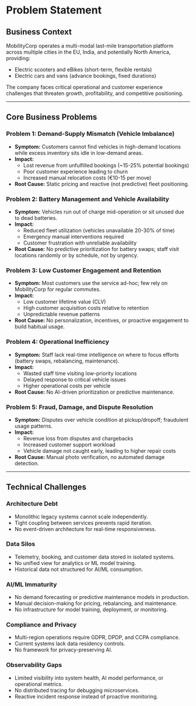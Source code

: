 # Problem Statement

## Business Context

MobilityCorp operates a multi-modal last-mile transportation platform across multiple cities in the EU, India, and potentially North America, providing:

* Electric scooters and eBikes (short-term, flexible rentals)
* Electric cars and vans (advance bookings, fixed durations)

The company faces critical operational and customer experience challenges that threaten growth, profitability, and competitive positioning.

---

## Core Business Problems

### Problem 1: Demand-Supply Mismatch (Vehicle Imbalance)

* **Symptom:** Customers cannot find vehicles in high-demand locations while excess inventory sits idle in low-demand areas.
* **Impact:**
    * Lost revenue from unfulfilled bookings (~15-25% potential bookings)
    * Poor customer experience leading to churn
    * Increased manual relocation costs (€10-15 per move)
* **Root Cause:** Static pricing and reactive (not predictive) fleet positioning.

### Problem 2: Battery Management and Vehicle Availability

* **Symptom:** Vehicles run out of charge mid-operation or sit unused due to dead batteries.
* **Impact:**
    * Reduced fleet utilization (vehicles unavailable 20-30% of time)
    * Emergency manual interventions required
    * Customer frustration with unreliable availability
* **Root Cause:** No predictive prioritization for battery swaps; staff visit locations randomly or by schedule, not by urgency.

### Problem 3: Low Customer Engagement and Retention

* **Symptom:** Most customers use the service ad-hoc; few rely on MobilityCorp for regular commutes.
* **Impact:**
    * Low customer lifetime value (CLV)
    * High customer acquisition costs relative to retention
    * Unpredictable revenue patterns
* **Root Cause:** No personalization, incentives, or proactive engagement to build habitual usage.

### Problem 4: Operational Inefficiency

* **Symptom:** Staff lack real-time intelligence on where to focus efforts (battery swaps, rebalancing, maintenance).
* **Impact:**
    * Wasted staff time visiting low-priority locations
    * Delayed response to critical vehicle issues
    * Higher operational costs per vehicle
* **Root Cause:** No AI-driven prioritization or predictive maintenance.

### Problem 5: Fraud, Damage, and Dispute Resolution

* **Symptom:** Disputes over vehicle condition at pickup/dropoff; fraudulent usage patterns.
* **Impact:**
    * Revenue loss from disputes and chargebacks
    * Increased customer support workload
    * Vehicle damage not caught early, leading to higher repair costs
* **Root Cause:** Manual photo verification, no automated damage detection.

---

## Technical Challenges

### Architecture Debt

* Monolithic legacy systems cannot scale independently.
* Tight coupling between services prevents rapid iteration.
* No event-driven architecture for real-time responsiveness.

### Data Silos

* Telemetry, booking, and customer data stored in isolated systems.
* No unified view for analytics or ML model training.
* Historical data not structured for AI/ML consumption.

### AI/ML Immaturity

* No demand forecasting or predictive maintenance models in production.
* Manual decision-making for pricing, rebalancing, and maintenance.
* No infrastructure for model training, deployment, or monitoring.

### Compliance and Privacy

* Multi-region operations require GDPR, DPDP, and CCPA compliance.
* Current systems lack data residency controls.
* No framework for privacy-preserving AI.

### Observability Gaps

* Limited visibility into system health, AI model performance, or operational metrics.
* No distributed tracing for debugging microservices.
* Reactive incident response instead of proactive monitoring.